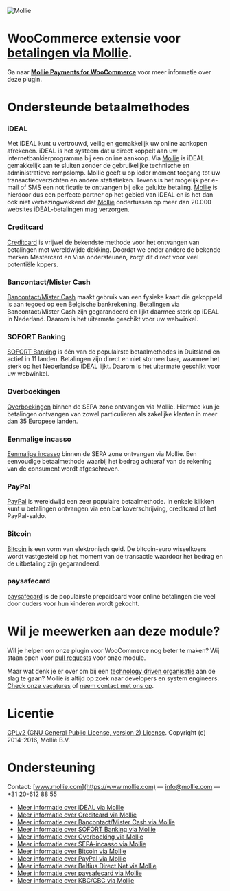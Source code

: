 ![Mollie](https://www.mollie.com/assets/images/mollie/logo-black.svg)

# WooCommerce extensie voor [betalingen via Mollie](https://www.mollie.com/nl/pricing).

Ga naar [**Mollie Payments for WooCommerce**](https://wordpress.org/plugins/mollie-payments-for-woocommerce/) voor meer informatie over deze plugin.

# Ondersteunde betaalmethodes

### iDEAL
Met iDEAL kunt u vertrouwd, veilig en gemakkelijk uw online aankopen afrekenen. iDEAL is het systeem dat u direct koppelt aan uw internetbankierprogramma bij een online aankoop.
Via [Mollie](https://www.mollie.com/) is iDEAL gemakkelijk aan te sluiten zonder de gebruikelijke technische en administratieve rompslomp. Mollie geeft u op ieder moment toegang tot uw transactieoverzichten en andere statistieken. Tevens is het mogelijk per e-mail of SMS een notificatie te ontvangen bij elke gelukte betaling. [Mollie](https://www.mollie.com/) is hierdoor dus een perfecte partner op het gebied van iDEAL en is het dan ook niet verbazingwekkend dat [Mollie](https://www.mollie.com/) ondertussen op meer dan 20.000 websites iDEAL-betalingen mag verzorgen.

### Creditcard
[Creditcard](https://www.mollie.com/creditcard/) is vrijwel de bekendste methode voor het ontvangen van betalingen met wereldwijde dekking. Doordat we onder andere de bekende merken Mastercard en Visa ondersteunen, zorgt dit direct voor veel potentiële kopers.

### Bancontact/Mister Cash
[Bancontact/Mister Cash](https://www.mollie.com/mistercash/) maakt gebruik van een fysieke kaart die gekoppeld is aan tegoed op een Belgische bankrekening. Betalingen via Bancontact/Mister Cash zijn gegarandeerd en lijkt daarmee sterk op iDEAL in Nederland. Daarom is het uitermate geschikt voor uw webwinkel.

### SOFORT Banking
[SOFORT Banking](https://www.mollie.com/sofort/) is één van de populairste betaalmethodes in Duitsland en actief in 11 landen. Betalingen zijn direct en niet storneerbaar, waarmee het sterk op het Nederlandse iDEAL lijkt. Daarom is het uitermate geschikt voor uw webwinkel.

### Overboekingen
[Overboekingen](https://www.mollie.com/overboeking/) binnen de SEPA zone ontvangen via Mollie. Hiermee kun je betalingen ontvangen van zowel particulieren als zakelijke klanten in meer dan 35 Europese landen.

### Eenmalige incasso ###
[Eenmalige incasso](https://www.mollie.com/directdebit/) binnen de SEPA zone ontvangen via Mollie. Een eenvoudige betaalmethode waarbij het bedrag achteraf van de rekening van de consument wordt afgeschreven.

### PayPal
[PayPal](https://www.mollie.com/paypal/) is wereldwijd een zeer populaire betaalmethode. In enkele klikken kunt u betalingen ontvangen via een bankoverschrijving, creditcard of het PayPal-saldo.

### Bitcoin
[Bitcoin](https://www.mollie.com/bitcoin/) is een vorm van elektronisch geld. De bitcoin-euro wisselkoers wordt vastgesteld op het moment van de transactie waardoor het bedrag en de uitbetaling zijn gegarandeerd.

### paysafecard
[paysafecard](https://www.mollie.com/paysafecard/) is de populairste prepaidcard voor online betalingen die veel door ouders voor hun kinderen wordt gekocht.

# Wil je meewerken aan deze module? #

Wil je helpen om onze plugin voor WooCommerce nog beter te maken? Wij staan open voor [pull requests](https://github.com/mollie/WooCommerce/pulls?utf8=%E2%9C%93&q=is%3Apr) voor onze module. 

Maar wat denk je er over om bij een [technology driven organisatie](https://www.mollie.com/nl/blog/post/werken-bij-mollie-sfeer-kansen-en-mogelijkheden/) aan de slag te gaan? Mollie is altijd op zoek naar developers en system engineers. [Check onze vacatures](https://www.mollie.com/nl/jobs) of [neem contact met ons op](mailto:personeel@mollie.com).

# Licentie
[GPLv2 (GNU General Public License, version 2) License](http://www.gnu.org/licenses/gpl-2.0.html).
Copyright (c) 2014-2016, Mollie B.V.

# Ondersteuning
Contact: [www.mollie.com](https://www.mollie.com) — info@mollie.com — +31 20-612 88 55

+ [Meer informatie over iDEAL via Mollie](https://www.mollie.com/ideal/)
+ [Meer informatie over Creditcard via Mollie](https://www.mollie.com/creditcard/)
+ [Meer informatie over Bancontact/Mister Cash via Mollie](https://www.mollie.com/mistercash/)
+ [Meer informatie over SOFORT Banking via Mollie](https://www.mollie.com/sofort/)
+ [Meer informatie over Overboeking via Mollie](https://www.mollie.com/banktransfer/)
+ [Meer informatie over SEPA-incasso via Mollie](https://www.mollie.com/directdebit/)
+ [Meer informatie over Bitcoin via Mollie](https://www.mollie.com/bitcoin/)
+ [Meer informatie over PayPal via Mollie](https://www.mollie.com/paypal/)
+ [Meer informatie over Belfius Direct Net via Mollie](https://www.mollie.com/belfiusdirectnet/)
+ [Meer informatie over paysafecard via Mollie](https://www.mollie.com/paysafecard/)
+ [Meer informatie over KBC/CBC via Mollie](https://www.mollie.com/kbccbc/)
